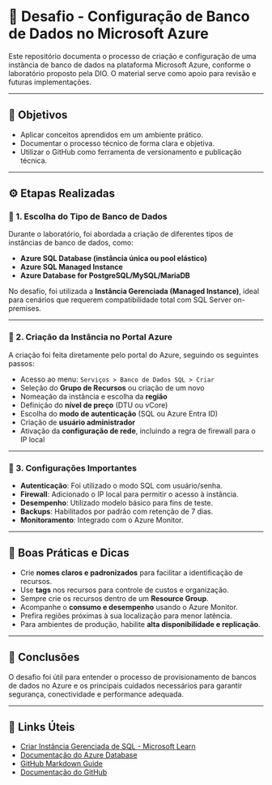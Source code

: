 # 💾 Desafio - Configuração de Banco de Dados no Microsoft Azure

Este repositório documenta o processo de criação e configuração de uma instância de banco de dados na plataforma Microsoft Azure, conforme o laboratório proposto pela DIO. O material serve como apoio para revisão e futuras implementações.

---

## 🎯 Objetivos

- Aplicar conceitos aprendidos em um ambiente prático.
- Documentar o processo técnico de forma clara e objetiva.
- Utilizar o GitHub como ferramenta de versionamento e publicação técnica.

---

## ⚙️ Etapas Realizadas

### 🔹 1. Escolha do Tipo de Banco de Dados

Durante o laboratório, foi abordada a criação de diferentes tipos de instâncias de banco de dados, como:

- **Azure SQL Database (instância única ou pool elástico)**
- **Azure SQL Managed Instance**
- **Azure Database for PostgreSQL/MySQL/MariaDB**

No desafio, foi utilizada a **Instância Gerenciada (Managed Instance)**, ideal para cenários que requerem compatibilidade total com SQL Server on-premises.

---

### 🔹 2. Criação da Instância no Portal Azure

A criação foi feita diretamente pelo portal do Azure, seguindo os seguintes passos:

- Acesso ao menu: `Serviços > Banco de Dados SQL > Criar`
- Seleção do **Grupo de Recursos** ou criação de um novo
- Nomeação da instância e escolha da **região**
- Definição do **nível de preço** (DTU ou vCore)
- Escolha do **modo de autenticação** (SQL ou Azure Entra ID)
- Criação de **usuário administrador**
- Ativação da **configuração de rede**, incluindo a regra de firewall para o IP local

---

### 🔹 3. Configurações Importantes

- **Autenticação**: Foi utilizado o modo SQL com usuário/senha.
- **Firewall**: Adicionado o IP local para permitir o acesso à instância.
- **Desempenho**: Utilizado modelo básico para fins de teste.
- **Backups**: Habilitados por padrão com retenção de 7 dias.
- **Monitoramento**: Integrado com o Azure Monitor.

---

## 📌 Boas Práticas e Dicas

- Crie **nomes claros e padronizados** para facilitar a identificação de recursos.
- Use **tags** nos recursos para controle de custos e organização.
- Sempre crie os recursos dentro de um **Resource Group**.
- Acompanhe o **consumo e desempenho** usando o Azure Monitor.
- Prefira regiões próximas à sua localização para menor latência.
- Para ambientes de produção, habilite **alta disponibilidade e replicação**.

---

## 🧠 Conclusões

O desafio foi útil para entender o processo de provisionamento de bancos de dados no Azure e os principais cuidados necessários para garantir segurança, conectividade e performance adequada.

---

## 🔗 Links Úteis

- [Criar Instância Gerenciada de SQL - Microsoft Learn](https://learn.microsoft.com/pt-br/azure/azure-sql/managed-instance/sql-managed-instance-get-started)
- [Documentação do Azure Database](https://learn.microsoft.com/pt-br/azure/azure-sql/)
- [GitHub Markdown Guide](https://guides.github.com/features/mastering-markdown/)
- [Documentação do GitHub](https://docs.github.com/pt)
